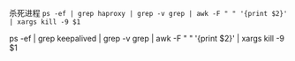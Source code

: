 杀死进程
`ps -ef | grep haproxy | grep -v grep | awk -F " " '{print $2}' | xargs kill -9 $1`


ps -ef | grep keepalived | grep -v grep | awk -F " " '{print $2}' | xargs kill -9 $1
